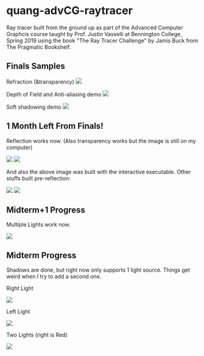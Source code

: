 # quang-advCG-raytracer
Ray tracer built from the ground up as part of the Advanced Computer Graphcis course taught by Prof. Justin Vasselli at Bennington College, Spring 2019 using the book "The Ray Tracer Challenge" by Jamis Buck from The Pragmatic Bookshelf.

## Finals Samples
Refraction (&transparency)
![](https://i.imgur.com/uS7cs5k.png)

Depth of Field and Anti-aliasing demo
![](https://i.imgur.com/opdN5A9.png)

Soft shadowing demo
![](https://i.imgur.com/286VyZz.png)

## 1 Month Left From Finals!
Reflection works now. (Also transparency works but the image is still on my computer)

![](https://i.imgur.com/DKWpiaM.png) ![](https://i.imgur.com/jiNxUQw.png)

And also the above image was built with the interactive executable. Other stuffs built pre-reflection:

![](https://i.imgur.com/OfKMzQ9.png) ![](https://i.imgur.com/rd2rNE9.png)

## Midterm+1 Progress

Multiple Lights work now.

![](https://i.imgur.com/F0OlDuZ.png)

## Midterm Progress

Shadows are done, but right now only supports 1 light source. Things get weird when I try to add a second one.

Right Light

![](https://i.imgur.com/zcGEOZo.png)


Left Light

![](https://i.imgur.com/zdU65lJ.png)


Two Lights (right is Red)

![](https://i.imgur.com/pIhi4j0.png)
